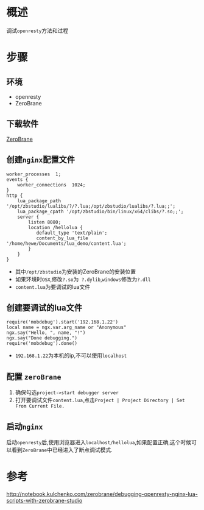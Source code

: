# 概述
调试`openresty`方法和过程
# 步骤
## 环境
* openresty
* ZeroBrane
## 下载软件
[ZeroBrane](http://notebook.kulchenko.com/)
## 创建`nginx`配置文件
``` 
worker_processes  1;
events {
    worker_connections  1024;
}
http {
    lua_package_path '/opt/zbstudio/lualibs/?/?.lua;/opt/zbstudio/lualibs/?.lua;;';
    lua_package_cpath '/opt/zbstudio/bin/linux/x64/clibs/?.so;;';
    server {
        listen 8080;
        location /hellolua {
           default_type 'text/plain';
           content_by_lua_file '/home/hewe/Documents/lua_demo/content.lua';
        }
    }
}

```
* 其中`/opt/zbstudio`为安装的ZeroBrane的安装位置
* 如果环境时`OSX`,修改`?.so`为` ?.dylib`,`windows`修改为`?.dll`
* `content.lua`为要调试的lua文件
## 创建要调试的lua文件
``` 
require('mobdebug').start('192.168.1.22')
local name = ngx.var.arg_name or "Anonymous"
ngx.say("Hello, ", name, "!")
ngx.say("Done debugging.")
require('mobdebug').done()
```
* `192.168.1.22`为本机的ip,不可以使用`localhost`
## 配置 `zeroBrane`
1. 确保勾选`project->start debugger server`
2. 打开要调试文件`content.lua`,点击`Project | Project Directory | Set From Current File.`
## 启动`nginx`
启动`openresty`后,使用浏览器进入`localhost/hellolua`,如果配置正确,这个时候可以看到`ZeroBrane`中已经进入了断点调试模式.

# 参考
http://notebook.kulchenko.com/zerobrane/debugging-openresty-nginx-lua-scripts-with-zerobrane-studio